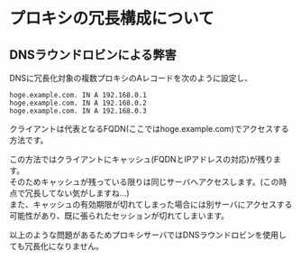 # プロキシの冗長構成について
## DNSラウンドロビンによる弊害
DNSに冗長化対象の複数プロキシのAレコードを次のように設定し、  
```
hoge.example.com. IN A 192.168.0.1
hoge.example.com. IN A 192.168.0.2
hoge.example.com. IN A 192.168.0.3
```
クライアントは代表となるFQDN(ここではhoge.example.com)でアクセスする方法です。  
  
この方法ではクライアントにキャッシュ(FQDNとIPアドレスの対応)が残ります。  
そのためキャッシュが残っている限りは同じサーバへアクセスします。(この時点で冗長してない気がしますね...)  
また、キャッシュの有効期限が切れてしまった場合には別サーバにアクセスする可能性があり、既に張られたセッションが切れてしまいます。  
  
以上のような問題があるためプロキシサーバではDNSラウンドロビンを使用しても冗長化になりません。  

